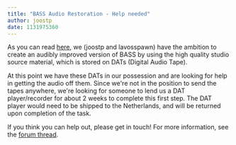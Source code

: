 ```yaml
---
title: "BASS Audio Restoration - Help needed"
author: joostp
date: 1131975360
---
```


As you can read [here](http://forums.scummvm.org/viewtopic.php?t=236), we (joostp and lavosspawn) have the ambition to create an audibly improved version of BASS by using the high quality studio source material, which is stored on DATs (Digital Audio Tape).

At this point we have these DATs in our possession and are looking for help in getting the audio off them. Since we're not in the position to send the tapes anywhere, we're looking for someone to lend us a DAT player/recorder for about 2 weeks to complete this first step. The DAT player would need to be shipped to the Netherlands, and will be returned upon completion of the task.

If you think you can help out, please get in touch! For more information, see the [forum thread](http://forums.scummvm.org/viewtopic.php?t=236).
